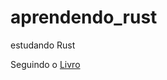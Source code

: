 # aprendendo_rust
estudando Rust


Seguindo o [Livro](https://doc.rust-lang.org/book/title-page.html)